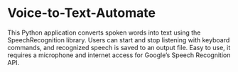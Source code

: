 # Voice-to-Text-Automate
This Python application converts spoken words into text using the SpeechRecognition library. Users can start and stop listening with keyboard commands, and recognized speech is saved to an output file. Easy to use, it requires a microphone and internet access for Google’s Speech Recognition API.
